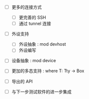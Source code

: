 - [ ] 更多的连接方式
    - [ ] 更完善的 SSH
    - [ ] 通过 tunnel 连接

- [ ] 外设支持
    - [ ] 外设抽象 : mod devhost
    - [ ] 外设编写

- [ ] 设备抽象 : mod device

- [ ] 更加的多态支持 : where T: Tty -> Box<dyn Tty>

- [ ] 导出的 API

- [ ] 与下一步测试软件的进一步集成
